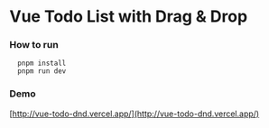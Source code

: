 # Vue Todo List with Drag & Drop

### How to run
``` 
  pnpm install
  pnpm run dev
```

### Demo
[http://vue-todo-dnd.vercel.app/](http://vue-todo-dnd.vercel.app/)
